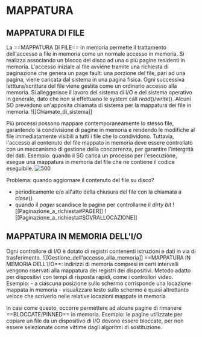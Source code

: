 # MAPPATURA
## MAPPATURA DI FILE
La ==MAPPATURA DI FILE== in memoria permette il trattamento dell'accesso a file in memoria come un normale accesso in memoria. Si realizza associando un blocco del disco ad una o più pagine residenti in memoria.
L'accesso iniziale al file avviene tramite una richiesta di paginazione che genera un page fault: una porzione del file, pari ad una pagina, viene caricata dal sistema in una pagina fisica. Ogni successiva letttura/scrittura del file viene gestita come un ordinario accesso alla memoria.
Si alleggerisce il lavoro del sistema di I/O e del sistema operativo in generale, dato che non si effettuano le system call $read()$/$write()$.
Alcuni SO prevedono un'apposita chiamata di sistema per la mappatura dei file in memoria.
![[Chiamate_di_sistema]]

Più processi possono mappare contemporaneamente lo stesso file, garantendo la condivisione di pagine in memoria e rendendo le modifiche al file immediatamente visibili a tutti i file che lo condividono. Tuttavia, l'accesso al contenuto del file mappato in memoria deve essere controllato con un meccanismo di gestione della concorrenza, per garantire l'intergrità dei dati.
Esempio: quando il SO carica un processo per l'esecuzione, esegue una mappatura in memoria del file che ne contiene il codice eseguibile.
![500](mappatura_file.png)

Problema: quando aggiornare il contenuto del file su disco?
- periodicamente e/o all'atto della chiusura del file con la chiamata a $close()$
- quando il _pager_ scandisce le pagine per controllarne il _dirty bit_
![[Paginazione_a_richiesta#PAGER]]
![[Paginazione_a_richiesta#SOVRALLOCAZIONE]]

## MAPPATURA IN MEMORIA DELL'I/O
Ogni controllore di I/O è dotato di registri contenenti istruzioni e dati in via di trasferimento.
![[Gestione_dell'accesso_alla_memoria]]
==MAPPATURA IN MEMORIA DELL'I/O==: indirizzi di memoria compresi in certi intervalli vengono riservati alla mappatura dei registri dei dispositivi. Metodo adatto per dispositivi con tempi di risposta rapidi, come i controllori video.
Esempio:
	- a ciascuna posizione sullo schermo corrisponde una locazione mappata in memoria
	- visualizzare testo sullo schermo è quasi altrettanto veloce che scriverlo nelle relative locazioni mappate in memoria

In casi come questo, occorre permettere ad alcune pagine di rimanere ==BLOCCATE/PINNED== in memoria.
Esempio:
	le pagine utilizzate per copiare un file da un dispositivo di I/O devono essere bloccate, per non essere selezionate come vittime dagli algoritmi di sostituzione.
